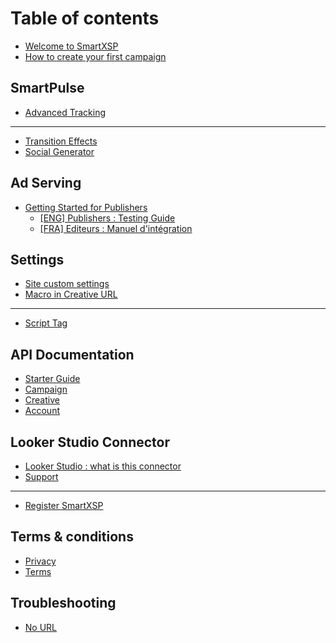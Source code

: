 # Table of contents

* [Welcome to SmartXSP](README.md)
* [How to create your first campaign](how-to-create-your-first-campaign.md)

## SmartPulse

* [Advanced Tracking](smartpulse/advanced-tracking.md)

***

* [Transition Effects](transition-effects.md)
* [Social Generator](social-generator.md)

## Ad Serving <a href="#adserving" id="adserving"></a>

* [Getting Started for Publishers](adserving/getting-started-for-publishers/README.md)
  * [\[ENG\] Publishers : Testing Guide](adserving/getting-started-for-publishers/eng-publishers-testing-guide.md)
  * [\[FRA\] Editeurs : Manuel d'intégration](adserving/getting-started-for-publishers/fra-editeurs-manuel-dintegration.md)

## Settings

* [Site custom settings](settings/site-custom-settings.md)
* [Macro in Creative URL](settings/macro-in-creative-url.md)

***

* [Script Tag](script-tag.md)

## API Documentation

* [Starter Guide](api-documentation/starter-guide.md)
* [Campaign](api-documentation/campaign.md)
* [Creative](api-documentation/creative.md)
* [Account](api-documentation/account.md)

## Looker Studio Connector

* [Looker Studio : what is this connector](looker-studio-connector/looker-studio-what-is-this-connector.md)
* [Support](looker-studio-connector/support.md)

***

* [Register SmartXSP](register-smartxsp.md)

## Terms & conditions

* [Privacy](terms-and-conditions/privacy.md)
* [Terms](terms-and-conditions/terms.md)

## Troubleshooting

* [No URL](troubleshooting/no-url.md)
